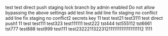 test
test
direct push staging lock branch  by admin
enabled Do not allow bypassing the above settings
add test line
add line fix staging no conflict
add line fix staging no conflict2
secrets key 11
test
test21
test3111
test direct push1
11
test
test111
test323
test111111
test222
tst444
tst555112
tst6661
tst777
test888
test999
test111
test23222113223121111111111111111112
1111